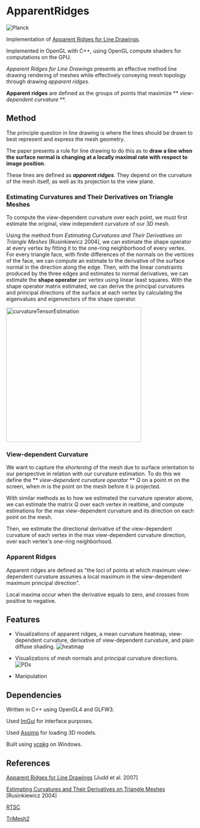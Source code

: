# ApparentRidges
![Planck](https://user-images.githubusercontent.com/38942504/230310738-0827be6b-e24e-434a-87b2-0207a9e5224c.png)

Implementation of [Apparent Ridges for Line Drawings](https://people.csail.mit.edu/tjudd/apparentridges.html).

Implemented in OpenGL with C++, using OpenGL compute shaders for computations on the GPU.

*Apparent Ridges for Line Drawings* presents an effective method line drawing rendering of meshes while effectively conveying mesh topology through drawing *apparent ridges*.

**Apparent ridges** are defined as the groups of points that maximize ** *view-dependent curvature* **.

## Method

The principle question in line drawing is where the lines should be drawn to best represent and express the mesh geometry.

The paper presents a rule for line drawing to do this as to **draw a line when the surface normal is changing at a locally maximal rate with respect to image position**.

These lines are defined as ***apparent ridges***. They depend on the curvature of the mesh itself, as well as its projection to the view plane.

### Estimating Curvatures and Their Derivatives on Triangle Meshes

To compute the view-dependent curvature over each point, we must first estimate the original, view independent curvature of our 3D mesh.

Using the method from *Estimating Curvatures and Their Derivatives on Triangle Meshes* [Rusinkiewicz 2004], we can estimate the shape operator at every vertex by fitting it to the one-ring neighborhood of every vertex. For every triangle face, with finite differences of the normals on the vertices of the face, we can compute an estimate to the derivative of the surface normal in the direction along the edge. Then, with the linear constraints produced by the three edges and estimates to normal derivatives, we can estimate the **shape operator** per vertex using linear least squares. With the shape operator matrix estimated, we can derive the principal curvatures and principal directions of the surface at each vertex by calculating the eigenvalues and eigenvectors of the shape operator.

<img width="360" alt="curvatureTensorEstimation" src="https://user-images.githubusercontent.com/38942504/226597274-37034f2c-1574-4e13-bf74-98fd5c472e6b.png">

### View-dependent Curvature

We want to capture the *shortening* of the mesh due to surface orientation to our perspective in relation with our curvature estimation. To do this we define the ** *view-dependent curvature operator* ** $Q$ on a point $m$ on the screen, when $m$ is the point on the mesh before it is projected.

With similar methods as to how we estimated the curvature operator above, we can estimate the matrix $Q$ over each vertex in realtime, and compute estimations for the max view-dependent curvature and its direction on each point on the mesh.

Then, we estimate the directional derivative of the view-dependent curvature of each vertex in the max view-dependent curvature direction, over each vertex's one-ring neighborhood.

### Apparent Ridges

Apparent ridges are defined as "the loci of points at which maximum view-dependent curvature assumes a local maximum in the view-dependent maximum principal direction". 

Local maxima occur when the derivative equals to zero, and crosses from positive to negative.

## Features

- Visualizations of apparent ridges, a mean curvature heatmap, view-dependent curvature, derivative of view-dependent curvature, and plain diffuse shading.
![heatmap](https://user-images.githubusercontent.com/38942504/230313427-dac106e7-4532-4892-a185-5402ae8bd4b3.gif)

- Visualizations of mesh normals and principal curvature directions.
![PDs](/images/pds.gif)
- Manipulation 

## Dependencies

Written in C++ using OpenGL4 and GLFW3.

Used [ImGui](https://github.com/ocornut/imgui) for interface purposes.

Used [Assimp](https://github.com/assimp/assimp) for loading 3D models.

Built using [vcpkg](https://github.com/microsoft/vcpkg) on Windows.

## References

[Apparent Ridges for Line Drawings](https://people.csail.mit.edu/tjudd/apparentridges.html) [Judd et al. 2007]

[Estimating Curvatures and Their Derivatives on Triangle Meshes](https://gfx.cs.princeton.edu/pubs/Rusinkiewicz_2004_ECA/curvpaper.pdf)  [Rusinkiewicz 2004]

[RTSC](https://rtsc.cs.princeton.edu/)

[TriMesh2](https://gfx.cs.princeton.edu/proj/trimesh2/)
